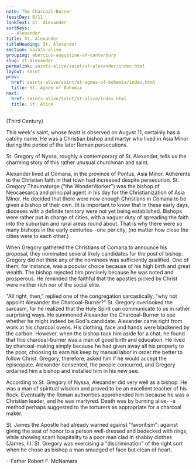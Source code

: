 ```yaml
---
note: The Charcoal-Burner
feastDay: 8/11
linkText: St. Alexander
sortKeys:
  - Alexander
title: St. Alexander
titleHeading: St. Alexander
section: saints-alive
grouping: abercius-augustine-of-canterbury
slug: st-alexander
permalink: saints-alive/saint/st-alexander/index.html
layout: saint
prev:
  href: saints-alive/saint/st-agnes-of-bohemia/index.html
  title: St. Agnes of Bohemia
next:
  href: saints-alive/saint/st-alice/index.html
  title: St. Alice
---
```

(Third Century)

This week's saint, whose feast is observed on August 11, certainly has a catchy name. He was a Christian bishop and martyr who lived in Asia Minor during the period of the later Roman persecutions.

St. Gregory of Nyssa, roughly a contemporary of St. Alexander, tells us the charming story of this rather unusual churchman and saint.

Alexander lived at Comana, in the province of Pontus, Asia Minor. Adherents to the Christian faith in that town had increased despite persecution. St. Gregory Thaumaturge ("the WonderWorker") was the bishop of Neocaesarca and principal agent in his day for the Christianization of Asia Minor. He decided that there were now enough Christians in Comana to be given a bishop of their own. (It is important to know that in these early days, dioceses with a definite territory were not yet being established. Bishops were rather put in charge of cities, with a vaguer duty of spreading the faith into the suburban and rural areas round about. That is why there were so many bishops in the early centuries--one per city, (no matter how close the cities were to each other.)

When Gregory gathered the Christians of Comana to announce his proposal, they nominated several likely candidates for the post of bishop. Gregory did not think any of the nominees was sufficiently qualified. One of them, for instance, was a popular choice because of his high birth and great wealth. The bishop rejected him precisely because he was noted and prosperous. He reminded the faithful that the apostles picked by Christ were neither rich nor of the social elite.

"All right, then," replied one of the congregation sarcastically, "why not appoint Alexander the Charcoal-Burner?" St. Gregory overlooked the sarcasm, for he realized that the Holy Spirit can communicate to us in rather surprising ways. He summoned Alexander the Charcoal-Burner to see whether he might indeed be God's candidate. Alexander came right from work at his charcoal ovens. His clothing, face and hands were blackened by the carbon. However, when the bishop took him aside for a chat, he found that this charcoal-burner was a man of good birth and education. He lived by charcoal-making simply because he had given away all his property to the poor, choosing to earn his keep by manual labor in order the better to follow Christ. Gregory, therefore, asked him if he would accept the episcopate. Alexander consented, the people concurred, and Gregory ordained him a bishop and installed him in his new see.

According to St. Gregory of Nyssa, Alexander did very well as a bishop. He was a man of spiritual wisdom and proved to be an excellent teacher of his flock. Eventually the Roman authorities apprehended him because he was a Christian leader, and he was martyred. Death was by burning alive- -a method perhaps suggested to the torturers as appropriate for a charcoal maker.

St. James the Apostle had already warned against "favoritism": against giving the seat of honor to a person well-dressed and bedecked with rings, while showing scant hospitality to a poor man clad in shabby clothes (James, II). St. Gregory was exercising a "discrimination" of the right sort when he chose as bishop a man smudged of face but clean of heart.

\--Father Robert F. McNamara